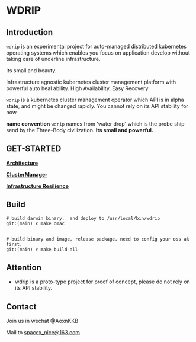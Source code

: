 # WDRIP

## Introduction
`wdrip` is an experimental project for auto-managed distributed kubernetes operating systems which enables you focus on application develop without taking care of underline infrastructure.

Its small and beauty.

Infrastructure agnostic kubernetes cluster management platform with powerful auto heal ability. High Availability, Easy Recovery

`wdrip` is a kubernetes cluster management operator which API is in alpha state, and might be changed rapidly. You cannot rely on its API stability for now.

**name convention** `wdrip` names from 'water drop' which is the probe ship send by the Three-Body civilization. **Its small and powerful.** 

## GET-STARTED

[**Architecture**](docs/zh/architecture.md)

[**ClusterManager**](docs/zh/manage-cluster.md)

[**Infrastructure Resilience**](docs/zh/infrastructure-resilience.md)

## Build

```shell
# build darwin binary.  and deploy to /usr/local/bin/wdrip
git:(main) ✗ make omac


# build binary and image, release package. need to config your oss ak first.
git:(main) ✗ make build-all 
```

## Attention
- wdrip is a proto-type project for proof of concept, please do not rely on its API stability.

## Contact

Join us in wechat @AoxnKKB

Mail to spacex_nice@163.com
